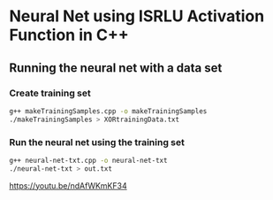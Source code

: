 # Neural Net using ISRLU Activation Function in C++



## Running the neural net with a data set 

### Create training set
```bash
g++ makeTrainingSamples.cpp -o makeTrainingSamples
./makeTrainingSamples > XORtrainingData.txt
```
### Run the neural net using the training set 
```bash
g++ neural-net-txt.cpp -o neural-net-txt
./neural-net-txt > out.txt
```

https://youtu.be/ndAfWKmKF34